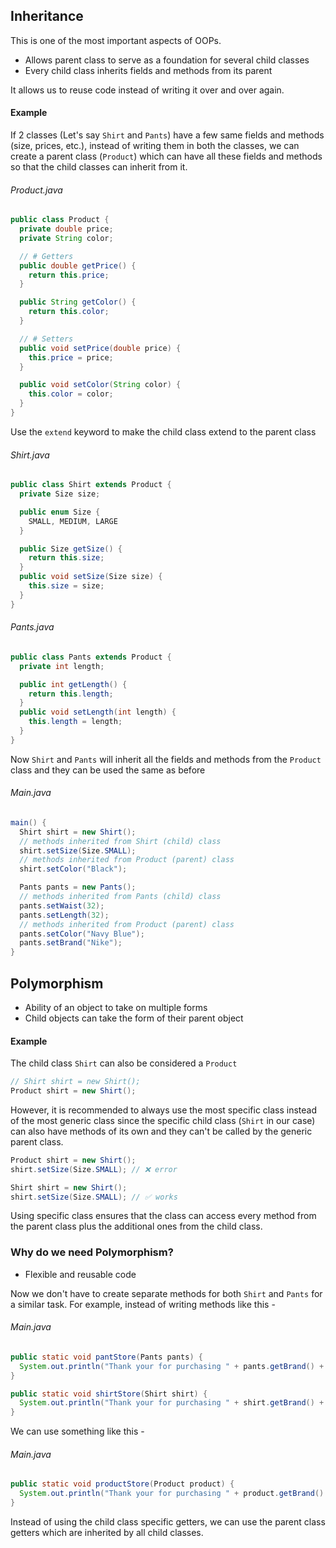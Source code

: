 ## Inheritance

This is one of the most important aspects of OOPs.

- Allows parent class to serve as a foundation for several child classes
- Every child class inherits fields and methods from its parent

It allows us to reuse code instead of writing it over and over again.

#### Example

If 2 classes (Let's say `Shirt` and `Pants`) have a few same fields and methods (size, prices, etc.), instead of writing them in both the classes, we can create a parent class (`Product`) which can have all these fields and methods so that the child classes can inherit from it.

###### Product.java

```java
public class Product {
  private double price;
  private String color;

  // # Getters
  public double getPrice() {
    return this.price;
  }

  public String getColor() {
    return this.color;
  }

  // # Setters
  public void setPrice(double price) {
    this.price = price;
  }

  public void setColor(String color) {
    this.color = color;
  }
}
```

Use the `extend` keyword to make the child class extend to the parent class

###### Shirt.java

```java
public class Shirt extends Product {
  private Size size;

  public enum Size {
    SMALL, MEDIUM, LARGE
  }

  public Size getSize() {
    return this.size;
  }
  public void setSize(Size size) {
    this.size = size;
  }
}
```

###### Pants.java

```java
public class Pants extends Product {
  private int length;

  public int getLength() {
    return this.length;
  }
  public void setLength(int length) {
    this.length = length;
  }
}
```

Now `Shirt` and `Pants` will inherit all the fields and methods from the `Product` class and they can be used the same as before

###### Main.java

```java
main() {
  Shirt shirt = new Shirt();
  // methods inherited from Shirt (child) class
  shirt.setSize(Size.SMALL);
  // methods inherited from Product (parent) class
  shirt.setColor("Black");

  Pants pants = new Pants();
  // methods inherited from Pants (child) class
  pants.setWaist(32);
  pants.setLength(32);
  // methods inherited from Product (parent) class
  pants.setColor("Navy Blue");
  pants.setBrand("Nike");
}
```

## Polymorphism

- Ability of an object to take on multiple forms
- Child objects can take the form of their parent object

#### Example

The child class `Shirt` can also be considered a `Product`

```java
// Shirt shirt = new Shirt();
Product shirt = new Shirt();
```

However, it is recommended to always use the most specific class instead of the most generic class since the specific child class (`Shirt` in our case) can also have methods of its own and they can't be called by the generic parent class.

```java
Product shirt = new Shirt();
shirt.setSize(Size.SMALL); // ❌ error

Shirt shirt = new Shirt();
shirt.setSize(Size.SMALL); // ✅ works
```

Using specific class ensures that the class can access every method from the parent class plus the additional ones from the child class.

### Why do we need Polymorphism?

- Flexible and reusable code

Now we don't have to create separate methods for both `Shirt` and `Pants` for a similar task. For example, instead of writing methods like this -

###### Main.java

```java
public static void pantStore(Pants pants) {
  System.out.println("Thank your for purchasing " + pants.getBrand() + " pants!");
}

public static void shirtStore(Shirt shirt) {
  System.out.println("Thank your for purchasing " + shirt.getBrand() + " shirt!");
}
```

We can use something like this -

###### Main.java

```java
public static void productStore(Product product) {
  System.out.println("Thank your for purchasing " + product.getBrand() + " " + product.getClass().getSimpleName() + "!");
}
```

Instead of using the child class specific getters, we can use the parent class getters which are inherited by all child classes.
